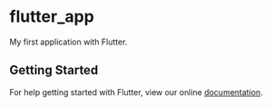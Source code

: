# flutter_app

My first application with Flutter.

## Getting Started

For help getting started with Flutter, view our online
[documentation](https://flutter.io/).
